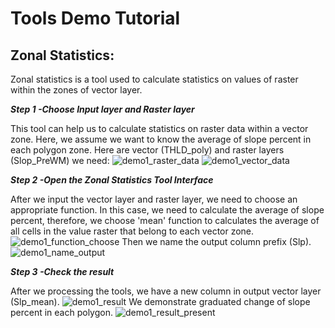 # Tools Demo Tutorial

## Zonal Statistics:

Zonal statistics is a tool used to calculate statistics on values of raster within the zones of vector layer.

***Step 1 -Choose Input layer and Raster layer***

This tool can help us to calculate statistics on raster data within a vector zone. Here, we assume we want to know the average of slope percent in each polygon zone. Here are vector (THLD_poly) and raster layers (Slop_PreWM) we need:
![demo1_raster_data](https://github.com/chjch/lucis_qgis/blob/master/images/demo1_raster_data.png)
![demo1_vector_data](https://github.com/chjch/lucis_qgis/blob/master/images/demo1_vector_data.png)

***Step 2 -Open the Zonal Statistics Tool Interface***

After we input the vector layer and raster layer, we need to choose an appropriate function. In this case, we need to calculate the average of slope percent, therefore, we choose 'mean' function to calculates the average of all cells in the value raster that belong to each vector zone.
![demo1_function_choose](https://github.com/chjch/lucis_qgis/blob/master/images/demo1_function_choose.png)
Then we name the output column prefix (Slp).
![demo1_name_output](https://github.com/chjch/lucis_qgis/blob/master/images/demo1_name_output.png)

***Step 3 -Check the result***

After we processing the tools, we have a new column in output vector layer (Slp_mean).
![demo1_result](https://github.com/chjch/lucis_qgis/blob/master/images/demo1_result.png)
We demonstrate graduated change of slope percent in each polygon.
![demo1_result_present](https://github.com/chjch/lucis_qgis/blob/master/images/demo1_result_present.png)

